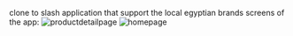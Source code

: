 clone to slash application that support the local  egyptian brands
screens of the app:
![productdetailpage](https://github.com/Duaawagdy/Slash_task/assets/120585674/2de41848-bcb8-40f5-b689-41d94ccab72f)
![homepage](https://github.com/Duaawagdy/Slash_task/assets/120585674/bda9dc81-8b99-4ebb-8f85-835c56fc81eb)
